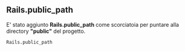 ## Rails.public\_path

E' stato aggiunto **Rails.public\_path** come scorciatoia per puntare alla directory **"public"** del progetto.

	Rails.public_path
